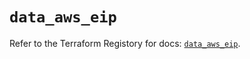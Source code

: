 # `data_aws_eip`

Refer to the Terraform Registory for docs: [`data_aws_eip`](https://registry.terraform.io/providers/hashicorp/aws/5.6.2/docs/data-sources/eip).

